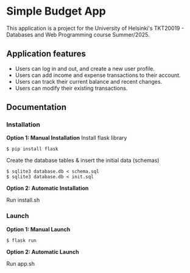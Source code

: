 # Simple Budget App

This application is a project for the University of Helsinki's TKT20019 - Databases and Web Programming course Summer/2025.

## Application features

-   Users can log in and out, and create a new user profile.
-   Users can add income and expense transactions to their account.
-   Users can track their current balance and recent changes.
-   Users can modify their existing transactions.

## Documentation

### Installation
   **Option 1: Manual Installation**
   Install flask library
   ```
   $ pip install flask
   ```
   Create the database tables & insert the initial data (schemas)
   ```
   $ sqlite3 database.db < schema.sql
   $ sqlite3 database.db < init.sql
   ```

   **Option 2: Automatic Installation**
   
   Run install.sh
   
   
   ### Launch
   **Option 1: Manual Launch**
   ```
   $ flask run
   ```
   
   **Option 2: Automatic Launch**

   Run app.sh




